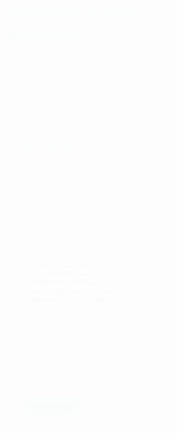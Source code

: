 <!DOCTYPE html>
<html lang="ar">
<head>
  <meta charset="UTF-8">
  <meta name="viewport" content="width=device-width, initial-scale=1.0">
  <title>Portfolio Game — Abdullah</title>
  <style>
    /* --- Reset basic styles --- */
    * { margin: 0; padding: 0; box-sizing: border-box; font-family: 'Segoe UI', sans-serif; }

    body {
      background: linear-gradient(to bottom, #0a0a0a, #111);
      color: #fff;
      min-height: 100vh;
      display: flex;
      flex-direction: column;
      align-items: center;
      justify-content: flex-start;
      padding: 20px;
      overflow-x: hidden;
    }

    h1 {
      font-size: 2.5rem;
      margin-bottom: 10px;
      color: #00ffcc;
      animation: fadeInDown 1s ease forwards;
    }

    p {
      color: #ccc;
      margin-bottom: 20px;
      max-width: 800px;
      text-align: center;
      animation: fadeIn 1.5s ease forwards;
    }

    /* --- Project sections --- */
    .feature {
      background: rgba(0, 255, 204, 0.1);
      border: 1px solid #00ffcc;
      border-radius: 15px;
      padding: 20px;
      margin: 15px;
      width: 90%;
      max-width: 800px;
      animation: slideInUp 1s ease forwards;
    }

    .feature h2 {
      color: #00ffcc;
      margin-bottom: 10px;
    }

    /* --- Buttons --- */
    a.button {
      display: inline-block;
      margin: 10px;
      padding: 10px 20px;
      background: #00ffcc;
      color: #000;
      text-decoration: none;
      font-weight: bold;
      border-radius: 10px;
      transition: 0.3s;
    }

    a.button:hover {
      background: #00cc99;
      transform: scale(1.05);
    }

    /* --- Animations --- */
    @keyframes fadeInDown {
      from { opacity: 0; transform: translateY(-50px); }
      to { opacity: 1; transform: translateY(0); }
    }

    @keyframes fadeIn {
      from { opacity: 0; }
      to { opacity: 1; }
    }

    @keyframes slideInUp {
      from { opacity: 0; transform: translateY(50px); }
      to { opacity: 1; transform: translateY(0); }
    }

    /* --- Parallax background --- */
    body::before {
      content: "";
      position: fixed;
      top: 0; left: 0;
      width: 100%; height: 100%;
      background: url('assets/backgrounds/layer1-stars.png') repeat;
      background-size: cover;
      z-index: -3;
      animation: moveStars 200s linear infinite;
    }

    @keyframes moveStars {
      from { background-position: 0 0; }
      to { background-position: -10000px 0; }
    }
  </style>
</head>
<body>
  <h1>Portfolio Game — Abdullah</h1>
  <p>هذه اللعبة التفاعلية تمثل بورتفوليو عبدالله بالكامل. تحكم باللاعب وتعرف على المشاريع مع خلفيات متحركة وألوان جذابة.</p>

  <div class="feature">
    <h2>🎮 التحكم باللعبة</h2>
    <p>على الكمبيوتر: الأسهم ← → للتحرك، سهم ↑ للقفز أو W/A/D</p>
    <p>على الموبايل: عصا التحكم الظاهرية + زر القفز</p>
  </div>

  <div class="feature">
    <h2>🌌 الميزات</h2>
    <ul>
      <li>حركة اللاعب بسلاسة مع القفز</li>
      <li>خلفيات Parallax لإحساس بالعمق</li>
      <li>Responsive لجميع الشاشات</li>
      <li>أنيميشنات: المشي، الوقوف، القفز</li>
      <li>منصات تفاعلية تعرض مشاريع البورتفوليو</li>
    </ul>
  </div>

  <div class="feature">
    <h2>🛠️ التثبيت</h2>
    <p>
      <code>git clone &lt;REPO_URL&gt;</code><br>
      <code>cd portfolio-game</code><br>
      <code>npm install</code><br>
      <code>npm run dev</code>
    </p>
    <a href="https://github.com/USERNAME/portfolio-game" class="button" target="_blank">GitHub Repo</a>
  </div>

  <script>
    // Simple animation for scroll fade-in
    const features = document.querySelectorAll('.feature');
    window.addEventListener('scroll', () => {
      features.forEach(el => {
        const top = el.getBoundingClientRect().top;
        if(top < window.innerHeight - 50){
          el.style.opacity = 1;
          el.style.transform = "translateY(0)";
        }
      });
    });
  </script>
</body>
</html>
